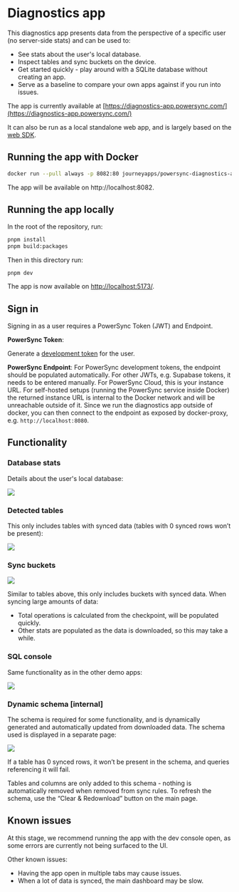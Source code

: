 # Diagnostics app

This diagnostics app presents data from the perspective of a specific user (no server-side stats) and can be used to:

- See stats about the user's local database.
- Inspect tables and sync buckets on the device.
- Get started quickly - play around with a SQLite database without creating an app.
- Serve as a baseline to compare your own apps against if you run into issues.

The app is currently available at [https://diagnostics-app.powersync.com/](https://diagnostics-app.powersync.com/)

It can also be run as a local standalone web app, and is largely based on the [web SDK](/packages/web/).

## Running the app with Docker

```sh
docker run --pull always -p 8082:80 journeyapps/powersync-diagnostics-app
```

The app will be available on http://localhost:8082.

## Running the app locally

In the root of the repository, run:

```sh
pnpm install
pnpm build:packages
```

Then in this directory run:

```
pnpm dev
```

The app is now available on [http://localhost:5173/](http://localhost:5173/).

## Sign in

Signing in as a user requires a PowerSync Token (JWT) and Endpoint.

**PowerSync Token**:

Generate a [development token](https://docs.powersync.com/usage/installation/authentication-setup/development-tokens) for the user.

**PowerSync Endpoint**: For PowerSync development tokens, the endpoint should be populated automatically. For other JWTs, e.g. Supabase tokens, it needs to be entered manually. For PowerSync Cloud, this is your instance URL. For self-hosted setups (running the PowerSync service inside Docker) the returned instance URL is internal to the Docker network and will be unreachable outside of it. Since we run the diagnostics app outside of docker, you can then connect to the endpoint as exposed by docker-proxy, e.g. `http://localhost:8080`.

## Functionality

### Database stats

Details about the user's local database:

![](public/images/diagnostics-app-stats.png)

### Detected tables

This only includes tables with synced data (tables with 0 synced rows won’t be present):

![](public/images/diagnostics-app-detected-tables.png)

### Sync buckets

![](public/images/diagnostics-app-buckets.png)

Similar to tables above, this only includes buckets with synced data.
When syncing large amounts of data:

- Total operations is calculated from the checkpoint, will be populated quickly.
- Other stats are populated as the data is downloaded, so this may take a while.

### SQL console

Same functionality as in the other demo apps:

![](public/images/diagnostics-app-sql-console.png)

### Dynamic schema [internal]

The schema is required for some functionality, and is dynamically generated and automatically updated from downloaded data. The schema used is displayed in a separate page:

![](public/images/diagnostics-app-schema.png)

If a table has 0 synced rows, it won’t be present in the schema, and queries referencing it will fail.

Tables and columns are only added to this schema - nothing is automatically removed when removed from sync rules. To refresh the schema, use the “Clear & Redownload” button on the main page.

## Known issues

At this stage, we recommend running the app with the dev console open, as some errors are currently not being surfaced to the UI.

Other known issues:

- Having the app open in multiple tabs may cause issues.
- When a lot of data is synced, the main dashboard may be slow.
